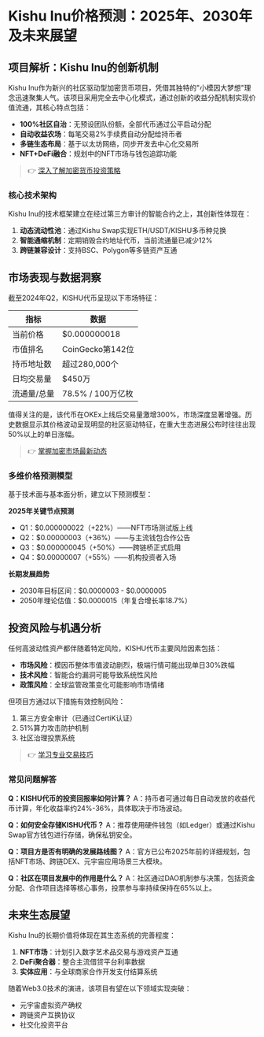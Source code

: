 # Kishu Inu价格预测：2025年、2030年及未来展望

## 项目解析：Kishu Inu的创新机制

Kishu Inu作为新兴的社区驱动型加密货币项目，凭借其独特的"小模因大梦想"理念迅速聚集人气。该项目采用完全去中心化模式，通过创新的收益分配机制实现价值流通，其核心特点包括：

- **100%社区自治**：无预设团队份额，全部代币通过公平启动分配
- **自动收益农场**：每笔交易2%手续费自动分配给持币者
- **多链生态布局**：基于以太坊网络，同步开发去中心化交易所
- **NFT+DeFi融合**：规划中的NFT市场与钱包追踪功能

> 👉 [深入了解加密货币投资策略](https://bit.ly/okx_welcome)

### 核心技术架构

Kishu Inu的技术框架建立在经过第三方审计的智能合约之上，其创新性体现在：

1. **动态流动性池**：通过Kishu Swap实现ETH/USDT/KISHU多币种兑换
2. **智能通缩机制**：定期销毁合约地址代币，当前流通量已减少12%
3. **跨链兼容设计**：支持BSC、Polygon等多链资产互通

## 市场表现与数据洞察

截至2024年Q2，KISHU代币呈现以下市场特征：

| 指标            | 数据                  |
|-----------------|-----------------------|
| 当前价格        | $0.000000018          |
| 市值排名        | CoinGecko第142位      |
| 持币地址数      | 超过280,000个         |
| 日均交易量      | $450万                |
| 流通量/总量     | 78.5% / 100万亿枚     |

值得关注的是，该代币在OKEx上线后交易量激增300%，市场深度显著增强。历史数据显示其价格波动呈现明显的社区驱动特征，在重大生态进展公布时往往出现50%以上的单日涨幅。

> 👉 [掌握加密市场最新动态](https://bit.ly/okx_welcome)

### 多维价格预测模型

基于技术面与基本面分析，建立以下预测模型：

**2025年关键节点预测**
- Q1：$0.000000022（+22%）——NFT市场测试版上线
- Q2：$0.00000003（+36%）——与主流钱包合作公告
- Q3：$0.000000045（+50%）——跨链桥正式启用
- Q4：$0.00000007（+55%）——机构投资者入场

**长期发展趋势**
- 2030年目标区间：$0.0000003 - $0.0000005
- 2050年理论估值：$0.0000015（年复合增长率18.7%）

## 投资风险与机遇分析

任何高波动性资产都伴随着特定风险，KISHU代币主要风险因素包括：

- **市场风险**：模因币整体市值波动剧烈，极端行情可能出现单日30%跌幅
- **技术风险**：智能合约漏洞可能导致系统性风险
- **政策风险**：全球监管政策变化可能影响市场情绪

但项目方通过以下措施有效控制风险：
1. 第三方安全审计（已通过CertiK认证）
2. 51%算力攻击防护机制
3. 社区治理投票系统

> 👉 [学习专业交易技巧](https://bit.ly/okx_welcome)

### 常见问题解答

**Q：KISHU代币的投资回报率如何计算？**
A：持币者可通过每日自动发放的收益代币计算，年化收益率约24%-36%，具体取决于市场波动。

**Q：如何安全存储KISHU代币？**
A：推荐使用硬件钱包（如Ledger）或通过Kishu Swap官方钱包进行存储，确保私钥安全。

**Q：项目方是否有明确的发展路线图？**
A：官方已公布2025年前的详细规划，包括NFT市场、跨链DEX、元宇宙应用场景三大模块。

**Q：社区在项目发展中的作用是什么？**
A：社区通过DAO机制参与决策，包括资金分配、合作项目选择等核心事务，投票参与率持续保持在65%以上。

## 未来生态展望

Kishu Inu的长期价值将体现在其生态系统的完善程度：

1. **NFT市场**：计划引入数字艺术品交易与游戏资产互通
2. **DeFi聚合器**：整合主流借贷平台利率数据
3. **实体应用**：与全球商家合作开发支付结算系统

随着Web3.0技术的演进，该项目有望在以下领域实现突破：
- 元宇宙虚拟资产确权
- 跨链资产互换协议
- 社交化投资平台
